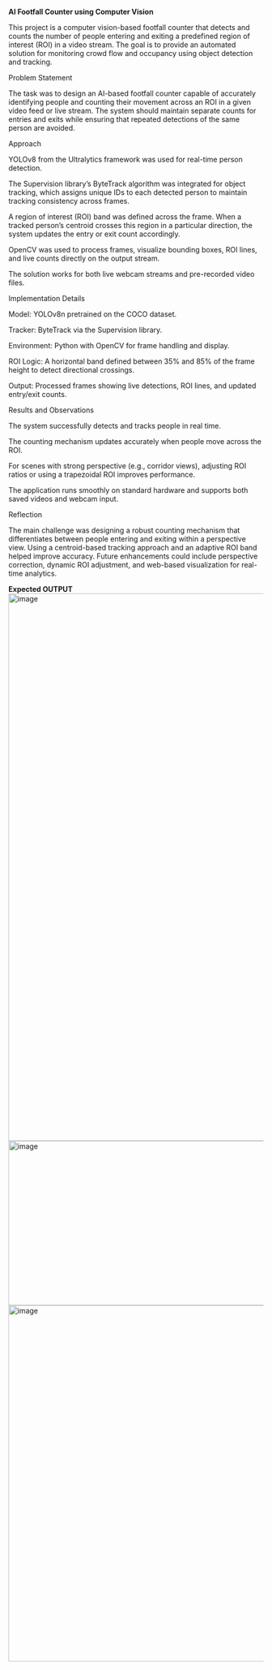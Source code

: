 **AI Footfall Counter using Computer Vision**

This project is a computer vision-based footfall counter that detects and counts the number of people entering and exiting a predefined region of interest (ROI) in a video stream. The goal is to provide an automated solution for monitoring crowd flow and occupancy using object detection and tracking.

Problem Statement

The task was to design an AI-based footfall counter capable of accurately identifying people and counting their movement across an ROI in a given video feed or live stream. The system should maintain separate counts for entries and exits while ensuring that repeated detections of the same person are avoided.

Approach

YOLOv8 from the Ultralytics framework was used for real-time person detection.

The Supervision library’s ByteTrack algorithm was integrated for object tracking, which assigns unique IDs to each detected person to maintain tracking consistency across frames.

A region of interest (ROI) band was defined across the frame. When a tracked person’s centroid crosses this region in a particular direction, the system updates the entry or exit count accordingly.

OpenCV was used to process frames, visualize bounding boxes, ROI lines, and live counts directly on the output stream.

The solution works for both live webcam streams and pre-recorded video files.

Implementation Details

Model: YOLOv8n pretrained on the COCO dataset.

Tracker: ByteTrack via the Supervision library.

Environment: Python with OpenCV for frame handling and display.

ROI Logic: A horizontal band defined between 35% and 85% of the frame height to detect directional crossings.

Output: Processed frames showing live detections, ROI lines, and updated entry/exit counts.

Results and Observations

The system successfully detects and tracks people in real time.

The counting mechanism updates accurately when people move across the ROI.

For scenes with strong perspective (e.g., corridor views), adjusting ROI ratios or using a trapezoidal ROI improves performance.

The application runs smoothly on standard hardware and supports both saved videos and webcam input.

Reflection

The main challenge was designing a robust counting mechanism that differentiates between people entering and exiting within a perspective view. Using a centroid-based tracking approach and an adaptive ROI band helped improve accuracy. Future enhancements could include perspective correction, dynamic ROI adjustment, and web-based visualization for real-time analytics.

**Expected OUTPUT**
<img width="1918" height="1079" alt="image" src="https://github.com/user-attachments/assets/7377e78f-454f-4339-a8b9-4f23babbdfd7" />
<img width="734" height="324" alt="image" src="https://github.com/user-attachments/assets/37bd5d62-5954-436a-a162-aaabe1458e06" />
<img width="849" height="702" alt="image" src="https://github.com/user-attachments/assets/45c5a88a-68ec-472c-a345-7b2e898a78f4" />


